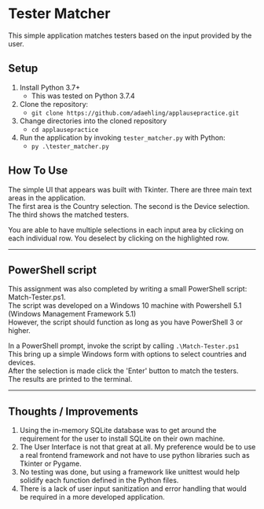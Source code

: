# Tester Matcher #

This simple application matches testers based on the input provided by the user.  

## Setup ##
1. Install Python 3.7+
    - This was tested on Python 3.7.4
2. Clone the repository:
    - ```git clone https://github.com/adaehling/applausepractice.git```
3. Change directories into the cloned repository
    - ```cd applausepractice```
4. Run the application by invoking ```tester_matcher.py``` with Python:
    - ```py .\tester_matcher.py```

## How To Use ##
The simple UI that appears was built with Tkinter. There are three main text areas in the application.  
The first area is the Country selection. The second is the Device selection. The third shows the matched testers.  

You are able to have multiple selections in each input area by clicking on each individual row. You deselect by clicking on the highlighted row.  

---

## PowerShell script ##
This assignment was also completed by writing a small PowerShell script: Match-Tester.ps1.  
The script was developed on a Windows 10 machine with Powershell 5.1 (Windows Management Framework 5.1)  
However, the script should function as long as you have PowerShell 3 or higher. 

In a PowerShell prompt, invoke the script by calling ```.\Match-Tester.ps1```  
This bring up a simple Windows form with options to select countries and devices.  
After the selection is made click the 'Enter' button to match the testers.  
The results are printed to the terminal.

---

## Thoughts / Improvements ##
1. Using the in-memory SQLite database was to get around the requirement for the user to install SQLite on their own machine. 
2. The User Interface is not that great at all. My preference would be to use a real frontend framework and not have to use python libraries such as Tkinter or Pygame.
3. No testing was done, but using a framework like unittest would help solidify each function defined in the Python files.
4. There is a lack of user input sanitization and error handling that would be required in a more developed application.